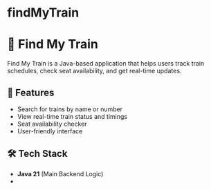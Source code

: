 # findMyTrain


# 🚆 Find My Train

Find My Train is a Java-based application that helps users track train schedules, check seat availability, and get real-time updates.

## 📌 Features
- Search for trains by name or number
- View real-time train status and timings
- Seat availability checker
- User-friendly interface

## 🛠️ Tech Stack
- **Java 21** (Main Backend Logic)
-
